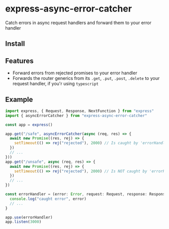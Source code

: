 # express-async-error-catcher
Catch errors in async request handlers and forward them to your error handler

## Install

## Features
- Forward errors from rejected promises to your error handler
- Forwards the router generics from its `.get`, `.put`, `.post`, `.delete` to your request handler, if you'r using `typescript`

## Example
``` ts
import express, { Request, Response, NextFunction } from "express"
import { asyncErrorCatcher } from "express-async-error-catcher"

const app = express()

app.get("/safe", asyncErrorCatcher(async (req, res) => {
  await new Promise((res, rej) => {
    setTimeout(() => rej("rejected"), 2000) // Is caught by 'errorHandler' after 2s
  })
  // ...
}))
app.get("/unsafe", async (req, res) => {
  await new Promise((res, rej) => {
    setTimeout(() => rej("rejected"), 2000) // Is NOT caught by 'errorHandler' Terminates express with 'UnhandledPromiseRejection'
  })
  // ...
})

const errorHandler = (error: Error, request: Request, response: Response, next: NextFunction) => {
  console.log("caught error", error)
  // ...
}

app.use(errorHandler)
app.listen(3000)
```